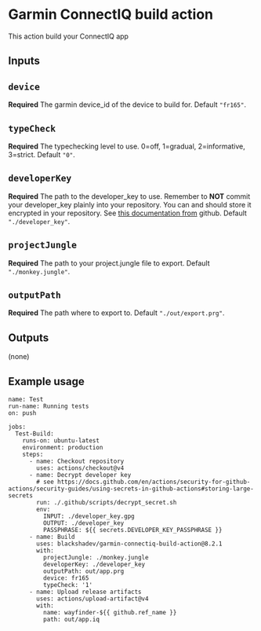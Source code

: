 # Garmin ConnectIQ build action

This action build your ConnectIQ app 

## Inputs

## `device`

**Required** The garmin device_id of the device to build for. Default `"fr165"`.

## `typeCheck`

**Required** The typechecking level to use. 0=off, 1=gradual, 2=informative, 3=strict. Default `"0"`.

## `developerKey`

**Required** The path to the developer_key to use. Remember to **NOT** commit your developer_key plainly into your repository. You can and should store it encrypted in your repository. See [this documentation from](https://docs.github.com/en/actions/security-for-github-actions/security-guides/using-secrets-in-github-actions#storing-large-secrets) github. Default `"./developer_key"`.

## `projectJungle`

**Required** The path to your project.jungle file to export. Default `"./monkey.jungle"`.

## `outputPath`

**Required** The path where to export to. Default `"./out/export.prg"`.

## Outputs

(none)

## Example usage

```
name: Test
run-name: Running tests
on: push

jobs:
  Test-Build:
    runs-on: ubuntu-latest
    environment: production
    steps:
      - name: Checkout repository
        uses: actions/checkout@v4
      - name: Decrypt developer key
        # see https://docs.github.com/en/actions/security-for-github-actions/security-guides/using-secrets-in-github-actions#storing-large-secrets
        run: ./.github/scripts/decrypt_secret.sh
        env:
          INPUT: ./developer_key.gpg
          OUTPUT: ./developer_key
          PASSPHRASE: ${{ secrets.DEVELOPER_KEY_PASSPHRASE }}
      - name: Build
        uses: blackshadev/garmin-connectiq-build-action@8.2.1
        with:
          projectJungle: ./monkey.jungle
          developerKey: ./developer_key
          outputPath: out/app.prg
          device: fr165
          typeCheck: '1'
      - name: Upload release artifacts
        uses: actions/upload-artifact@v4
        with:
          name: wayfinder-${{ github.ref_name }}
          path: out/app.iq
```